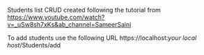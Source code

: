 Students list CRUD created following the tutorial from https://www.youtube.com/watch?v=_uSw8sh7xKs&ab_channel=SameerSaini

To add students use the following URL https://localhost:*your local host*/Students/add
